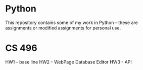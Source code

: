 # Python
This repository contains some of my work in Python - these are assignments or modified assignments for personal use.

# CS 496
HW1 - base line
HW2 - WebPage Database Editor
HW3 - API